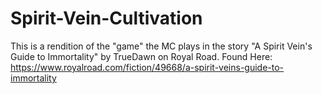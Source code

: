 # Spirit-Vein-Cultivation
This is a rendition of the "game" the MC plays in the story "A Spirit Vein's Guide to Immortality" by TrueDawn on Royal Road.  Found Here: https://www.royalroad.com/fiction/49668/a-spirit-veins-guide-to-immortality
